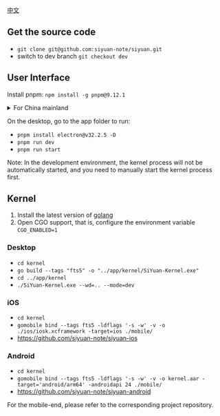 [中文](CONTRIBUTING_zh_CN.md)

## Get the source code

* `git clone git@github.com:siyuan-note/siyuan.git`
* switch to dev branch `git checkout dev`

## User Interface

Install pnpm: `npm install -g pnpm@9.12.1`

<details>
<summary>For China mainland</summary>

Set the Electron mirror environment variable and install Electron:

* macOS/Linux: `ELECTRON_MIRROR=https://npmmirror.com/mirrors/electron/ pnpm install electron@v32.2.5 -D`
* Windows:
    * `SET ELECTRON_MIRROR=https://npmmirror.com/mirrors/electron/`
    * `pnpm install electron@v32.2.5 -D`

NPM mirror:

* Use npmmirror China mirror repository `pnpm --registry https://registry.npmmirror.com/ i`
* Revert to using official repository `pnpm --registry https://registry.npmjs.org i`

</details>

On the desktop, go to the app folder to run:

* `pnpm install electron@v32.2.5 -D`
* `pnpm run dev`
* `pnpm run start`

Note: In the development environment, the kernel process will not be automatically started, and you need to manually start the kernel process first.

## Kernel

1. Install the latest version of [golang](https://go.dev/)
2. Open CGO support, that is, configure the environment variable `CGO_ENABLED=1`

### Desktop

* `cd kernel`
* `go build --tags "fts5" -o "../app/kernel/SiYuan-Kernel.exe"`
* `cd ../app/kernel`
* `./SiYuan-Kernel.exe --wd=.. --mode=dev`

### iOS

* `cd kernel`
* `gomobile bind --tags fts5 -ldflags '-s -w' -v -o ./ios/iosk.xcframework -target=ios ./mobile/`
* https://github.com/siyuan-note/siyuan-ios

### Android

* `cd kernel`
* `gomobile bind --tags fts5 -ldflags '-s -w' -v -o kernel.aar -target='android/arm64' -androidapi 24 ./mobile/`
* https://github.com/siyuan-note/siyuan-android

For the mobile-end, please refer to the corresponding project repository.
